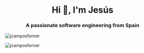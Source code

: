 <h1 align="center">Hi 👋, I'm Jesús</h1>
<h3 align="center">A passionate software engineering from Spain</h3>

<p><img align="center" src="https://github-readme-stats.vercel.app/api/top-langs?username=jcamposforner&show_icons=true&locale=en&layout=compact" alt="jcamposforner" /></p>

<p><img align="center" src="https://github-readme-streak-stats.herokuapp.com/?user=jcamposforner&" alt="jcamposforner" /></p>
